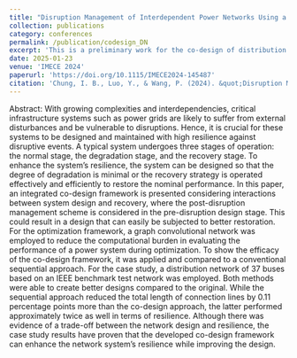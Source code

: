 ```yaml
---
title: "Disruption Management of Interdependent Power Networks Using a Data-Driven Co-Design Approach for Enhanced System Resilience"
collection: publications
category: conferences
permalink: /publication/codesign_DN
excerpt: 'This is a preliminary work for the co-design of distribution network considering design and recovery for resilience'
date: 2025-01-23
venue: 'IMECE 2024'
paperurl: 'https://doi.org/10.1115/IMECE2024-145487'
citation: 'Chung, I. B., Luo, Y., & Wang, P. (2024). &quot;Disruption Management of Interdependent Power Networks Using a Data-Driven Co-Design Approach for Enhanced System Resilience.&quot; <i>In ASME International Mechanical Engineering Congress and Exposition. American Society of Mechanical Engineers.</i>. Vol. 88599, p. V001T02A015.'
---
```


Abstract: With growing complexities and interdependencies, critical infrastructure systems such as power grids are likely to suffer from external disturbances and be vulnerable to disruptions. Hence, it is crucial for these systems to be designed and maintained with high resilience against disruptive events. A typical system undergoes three stages of operation: the normal stage, the degradation stage, and the recovery stage. To enhance the system’s resilience, the system can be designed so that the degree of degradation is minimal or the recovery strategy is operated effectively and efficiently to restore the nominal performance. In this paper, an integrated co-design framework is presented considering interactions between system design and recovery, where the post-disruption management scheme is considered in the pre-disruption design stage. This could result in a design that can easily be subjected to better restoration. For the optimization framework, a graph convolutional network was employed to reduce the computational burden in evaluating the performance of a power system during optimization. To show the efficacy of the co-design framework, it was applied and compared to a conventional sequential approach. For the case study, a distribution network of 37 buses based on an IEEE benchmark test network was employed. Both methods were able to create better designs compared to the original. While the sequential approach reduced the total length of connection lines by 0.11 percentage points more than the co-design approach, the latter performed approximately twice as well in terms of resilience. Although there was evidence of a trade-off between the network design and resilience, the case study results have proven that the developed co-design framework can enhance the network system’s resilience while improving the design.
